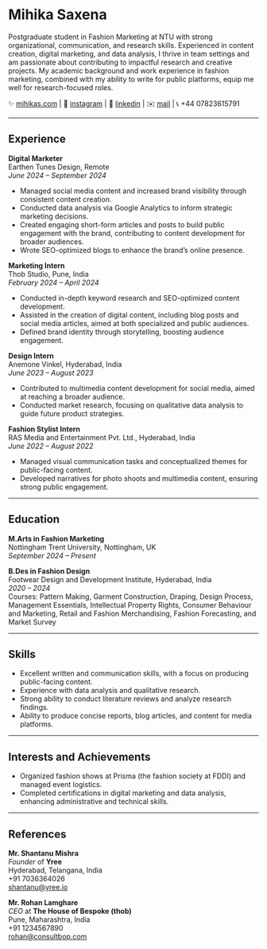 # **Mihika Saxena**

Postgraduate student in Fashion Marketing at NTU with strong organizational, communication, and research skills. Experienced in content creation, digital marketing, and data analysis, I thrive in team settings and am passionate about contributing to impactful research and creative projects. My academic background and work experience in fashion marketing, combined with my ability to write for public platforms, equip me well for research-focused roles.

✨ [mihikas.com](https://mihikas.com/) | 🍵 [instagram](https://www.instagram.com/notmehmatcha/) | 💼 [linkedin](https://www.linkedin.com/in/mihikas) | ✉️ [mail](mailto\:hello@mihikas.com) | 📞 +44 07823615791

---

## **Experience**

**Digital Marketer**\
Earthen Tunes Design, Remote\
*June 2024 – September 2024*

- Managed social media content and increased brand visibility through consistent content creation.
- Conducted data analysis via Google Analytics to inform strategic marketing decisions.
- Created engaging short-form articles and posts to build public engagement with the brand, contributing to content development for broader audiences.
- Wrote SEO-optimized blogs to enhance the brand’s online presence.

**Marketing Intern**\
Thob Studio, Pune, India\
*February 2024 – April 2024*

- Conducted in-depth keyword research and SEO-optimized content development.
- Assisted in the creation of digital content, including blog posts and social media articles, aimed at both specialized and public audiences.
- Defined brand identity through storytelling, boosting audience engagement.

**Design Intern**\
Anemone Vinkel, Hyderabad, India\
*June 2023 – August 2023*

- Contributed to multimedia content development for social media, aimed at reaching a broader audience.
- Conducted market research, focusing on qualitative data analysis to guide future product strategies.

**Fashion Stylist Intern**\
RAS Media and Entertainment Pvt. Ltd., Hyderabad, India\
*June 2022 – August 2022*

- Managed visual communication tasks and conceptualized themes for public-facing content.
- Developed narratives for photo shoots and multimedia content, ensuring strong public engagement.

---

## **Education**

**M.Arts in Fashion Marketing**\
Nottingham Trent University, Nottingham, UK\
*September 2024 – Present*

**B.Des in Fashion Design**\
Footwear Design and Development Institute, Hyderabad, India\
*2020 – 2024*\
Courses: Pattern Making, Garment Construction, Draping, Design Process, Management Essentials, Intellectual Property Rights, Consumer Behaviour and Marketing, Retail and Fashion Merchandising, Fashion Forecasting, and Market Survey

---

## **Skills**

- Excellent written and communication skills, with a focus on producing public-facing content.
- Experience with data analysis and qualitative research.
- Strong ability to conduct literature reviews and analyze research findings.
- Ability to produce concise reports, blog articles, and content for media platforms.

---

## **Interests and Achievements**

- Organized fashion shows at Prisma (the fashion society at FDDI) and managed event logistics.
- Completed certifications in digital marketing and data analysis, enhancing administrative and technical skills.

---

## **References**

**Mr. Shantanu Mishra**\
*Founder* of **Yree**\
Hyderabad, Telangana, India\
+91 7036364026\
[shantanu@yree.io](mailto\:shantanu@yree.io)

**Mr. Rohan Lamghare**\
*CEO* at **The House of Bespoke (thob)**\
Pune, Maharashtra, India\
+91 1234567890\
[rohan@consultbop.com](mailto\:rohan@consultbop.com)

